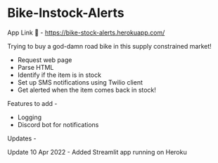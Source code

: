 # Bike-Instock-Alerts

App Link :link: - https://bike-stock-alerts.herokuapp.com/

Trying to buy a god-damn road bike in this supply constrained market!

- Request web page
- Parse HTML
- Identify if the item is in stock
- Set up SMS notifications using Twilio client
- Get alerted when the item comes back in stock!  

Features to add - 
- Logging
- Discord bot for notifications

Updates -

Update 10 Apr 2022 - Added Streamlit app running on Heroku
